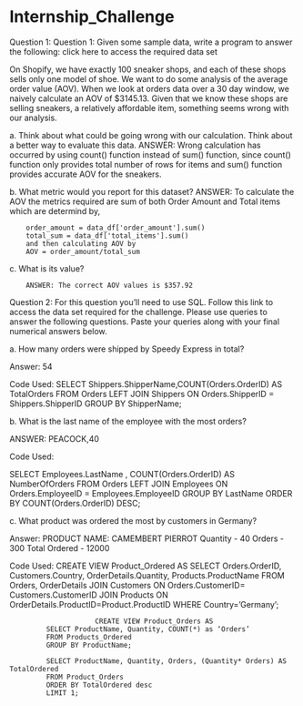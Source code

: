 # Internship_Challenge
Question 1:
Question 1: Given some sample data, write a program to answer the following: click here to access the required data set

On Shopify, we have exactly 100 sneaker shops, and each of these shops sells only one model of shoe. We want to do some analysis of the average order value (AOV). When we look at orders data over a 30 day window, we naively calculate an AOV of $3145.13. Given that we know these shops are selling sneakers, a relatively affordable item, something seems wrong with our analysis. 

a.	Think about what could be going wrong with our calculation. Think about a better way to evaluate this data. 
	ANSWER: Wrong calculation has occurred by using count() function instead of sum() function, since count() function only provides total number of rows for items and   		    sum() function provides accurate AOV for the sneakers.
	

b.	What metric would you report for this dataset?
	ANSWER: To calculate the AOV the metrics required are sum of both Order Amount and Total items which are determind by,
	
		order_amount = data_df['order_amount'].sum()
		total_sum = data_df['total_items'].sum() 
		and then calculating AOV by
		AOV = order_amount/total_sum
	
c.	What is its value?

        ANSWER: The correct AOV values is $357.92


Question 2:
For this question you’ll need to use SQL. Follow this link to access the data set required for the challenge. Please use queries to answer the following questions. Paste your queries along with your final numerical answers below.

a.	How many orders were shipped by Speedy Express in total?

Answer: 54	

Code Used: 
SELECT Shippers.ShipperName,COUNT(Orders.OrderID) AS TotalOrders FROM Orders
LEFT JOIN Shippers ON Orders.ShipperID = Shippers.ShipperID
GROUP BY ShipperName;

b.	What is the last name of the employee with the most orders?

ANSWER:   PEACOCK,40


Code Used:

SELECT  Employees.LastName , COUNT(Orders.OrderID) AS NumberOfOrders FROM Orders
LEFT JOIN Employees ON Orders.EmployeeID = Employees.EmployeeID
GROUP BY LastName
ORDER BY COUNT(Orders.OrderID) DESC;



c.	What product was ordered the most by customers in Germany?
 
Answer:  PRODUCT NAME: CAMEMBERT PIERROT
         Quantity - 40 
         Orders - 300
	 Total Ordered - 12000
         
Code Used:           CREATE VIEW Product_Ordered AS
		     SELECT Orders.OrderID, Customers.Country, OrderDetails.Quantity,  Products.ProductName
		     FROM Orders, OrderDetails
		     JOIN Customers ON Orders.CustomerID= Customers.CustomerID
	 	     JOIN Products ON OrderDetails.ProductID=Product.ProductID
		     WHERE Country=’Germany’;

	                     CREATE VIEW Product_Orders AS 
		     SELECT ProductName, Quantity, COUNT(*) as ‘Orders’
		     FROM Products_Ordered
		     GROUP BY ProductName;
			
		     SELECT ProductName, Quantity, Orders, (Quantity* Orders) AS TotalOrdered
		     FROM Product_Orders
		     ORDER BY TotalOrdered desc
		     LIMIT 1;
